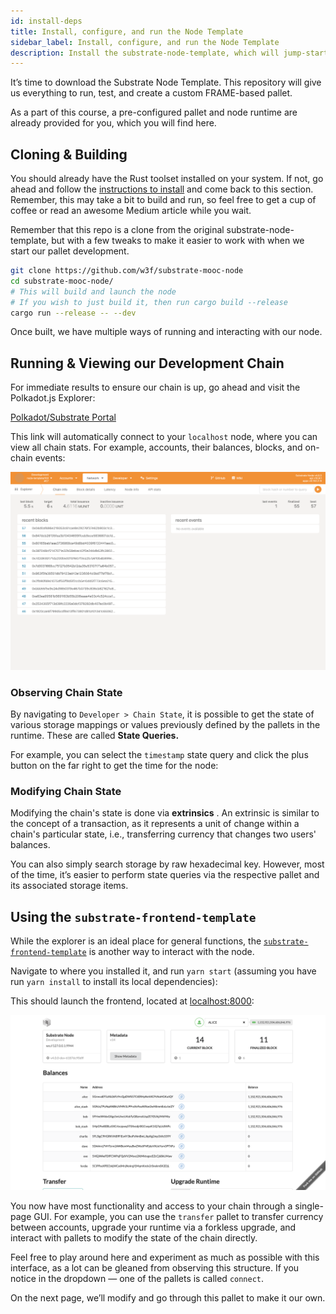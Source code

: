 ```yaml
---
id: install-deps
title: Install, configure, and run the Node Template
sidebar_label: Install, configure, and run the Node Template
description: Install the substrate-node-template, which will jump-start the development process!
---
```


It’s time to download the Substrate Node Template.  This repository will give us everything to run, test, and create a custom FRAME-based pallet.

As a part of this course, a pre-configured pallet and node runtime are already provided for you, which you will find here.

## Cloning & Building

You should already have the Rust toolset installed on your system.  If not, go ahead and follow the [instructions to install](https://docs.substrate.io/install/) and come back to this section.  Remember, this may take a bit to build and run, so feel free to get a cup of coffee or read an awesome Medium article while you wait.

Remember that this repo is a clone from the original substrate-node-template, but with a few tweaks to make it easier to work with when we start our pallet development.

```bash
git clone https://github.com/w3f/substrate-mooc-node
cd substrate-mooc-node/
# This will build and launch the node
# If you wish to just build it, then run cargo build --release
cargo run --release -- --dev
```

Once built, we have multiple ways of running and interacting with our node.

## Running & Viewing our Development Chain

For immediate results to ensure our chain is up, go ahead and visit the Polkadot.js Explorer: 

[Polkadot/Substrate Portal](https://polkadot.js.org/apps/#/explorer?rpc=ws://localhost:9944)

This link will automatically connect to your `localhost` node, where you can view all chain stats.  For example,  accounts, their balances, blocks, and on-chain events:

![Polkadot JS Dev](../assets/polkadot_js_dev.png)

### Observing Chain State

By navigating to `Developer > Chain State`, it is possible to get the state of various storage mappings or values previously defined by the pallets in the runtime.  These are called **State Queries.**

For example, you can select the `timestamp` state query and click the plus button on the far right to get the time for the node:

### Modifying Chain State

Modifying the chain's state is done via **extrinsics** .  An extrinsic is similar to the concept of a transaction, as it represents a unit of change within a chain's particular state, i.e., transferring currency that changes two users' balances.

You can also simply search storage by raw hexadecimal key.  However, most of the time, it’s easier to perform state queries via the respective pallet and its associated storage items.

## Using the `substrate-frontend-template`

While the explorer is an ideal place for general functions, the [`substrate-frontend-template`](https://github.com/substrate-developer-hub/substrate-front-end-template) is another way to interact with the node. 

Navigate to where you installed it, and run `yarn start` (assuming you have run `yarn install` to install its local dependencies):

This should launch the frontend, located at [localhost:8000](http://localhost:8000/substrate-front-end-template):

![Substrate Frontend Template](../assets/frontend_template.png)

You now have most functionality and access to your chain through a single-page GUI.  For example, you can use the `transfer` pallet to transfer currency between accounts, upgrade your runtime via a forkless upgrade, and interact with pallets to modify the state of the chain directly.

Feel free to play around here and experiment as much as possible with this interface, as a lot can be gleaned from observing this structure.  If you notice in the dropdown — one of the pallets is called `connect`. 

On the next page, we’ll modify and go through this pallet to make it our own.
